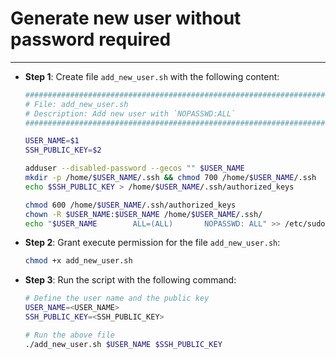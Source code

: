 # Generate new user without password required

<hr>

- **Step 1**: Create file `add_new_user.sh` with the following content:
  ```bash
  ####################################################################################################
  # File: add_new_user.sh
  # Description: Add new user with `NOPASSWD:ALL`
  ####################################################################################################

  USER_NAME=$1
  SSH_PUBLIC_KEY=$2

  adduser --disabled-password --gecos "" $USER_NAME
  mkdir -p /home/$USER_NAME/.ssh && chmod 700 /home/$USER_NAME/.ssh
  echo $SSH_PUBLIC_KEY > /home/$USER_NAME/.ssh/authorized_keys

  chmod 600 /home/$USER_NAME/.ssh/authorized_keys
  chown -R $USER_NAME:$USER_NAME /home/$USER_NAME/.ssh/
  echo "$USER_NAME        ALL=(ALL)       NOPASSWD: ALL" >> /etc/sudoers.d/$USER_NAME
  ```

- **Step 2**: Grant execute permission for the file `add_new_user.sh`:
  ```bash
  chmod +x add_new_user.sh
  ```

- **Step 3**: Run the script with the following command:
  ```bash
  # Define the user name and the public key
  USER_NAME=<USER_NAME>
  SSH_PUBLIC_KEY=<SSH_PUBLIC_KEY>

  # Run the above file
  ./add_new_user.sh $USER_NAME $SSH_PUBLIC_KEY
  ```